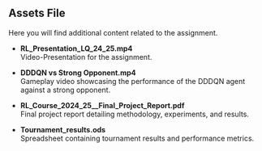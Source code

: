 ## Assets File
Here you will find additional content related to the assignment.

- **RL_Presentation_LQ_24_25.mp4**  
  Video-Presentation for the assignment.

- **DDDQN vs Strong Opponent.mp4**  
  Gameplay video showcasing the performance of the DDDQN agent against a strong opponent.

- **RL_Course_2024_25__Final_Project_Report.pdf**  
  Final project report detailing methodology, experiments, and results.

- **Tournament_results.ods**  
  Spreadsheet containing tournament results and performance metrics.
